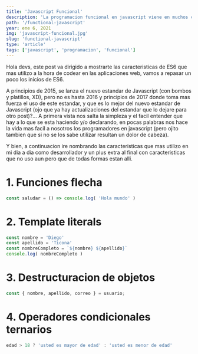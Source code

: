 ```yaml
---
title: 'Javascript Funcional'
description: 'La programacion funcional en javascript viene en muchos casos a simplificarnos tanto la escritura y lectura del codigo, en este post vamos a estar viendo una introduccion y como se aplica la programacion funcional en nuestro diario vivir como desarrolladores javascript.'
path: '/functional-javascript'
year: ene 6, 2021
img: 'javascript-funcional.jpg'
slug: 'functional-javascript'
type: 'article'
tags: ['javascript', 'programacion', 'funcional']
---
```

Hola devs, este post va dirigido a mostrarte las caracteristicas de ES6 que mas utilizo a la hora de codear en las aplicaciones web, vamos a repasar un poco los inicios de ES6.

A principios de 2015, se lanza el nuevo estandar de Javascript (con bombos y platillos, XD), pero no es hasta 2016 y principios de 2017 donde toma mas fuerza el uso de este estandar, y que es lo mejor del nuevo estandar de Javascript (ojo que ya hay actualizaciones del estandar que lo dejare para otro post)?... A primera vista nos salta la simpleza y el facil entender que hay a lo que se esta haciendo y/o declarando, en pocas palabras nos hace la vida mas facil a nosotros los programadores en javascript (pero ojito tambien que si no se los sabe utilizar resultan un dolor de cabeza).

Y bien, a continuacion ire nombrando las caracteristicas que mas utilizo en mi dia a dia como desarrollador y un plus extra al final con caracteristicas que no uso aun pero que de todas formas estan alli.

# 1. Funciones flecha

```js
const saludar = () => console.log( 'Hola mundo' )
```

# 2. Template literals

```js
const nombre = 'Diego'
const apellido = 'Ticona'
const nombreCompleto = `${nombre} ${apellido}`
console.log( nombreCompleto )
```


# 3. Destructuracion de objetos

```js
const { nombre, apellido, correo } = usuario;
```

# 4. Operadores condicionales ternarios

```js
edad > 18 ? 'usted es mayor de edad' : 'usted es menor de edad'
```